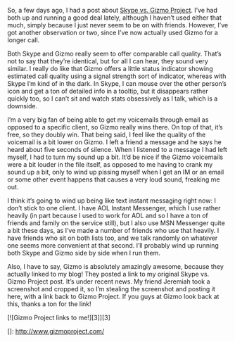 So, a few days ago, I had a post about [Skype vs. Gizmo Project][1]. I’ve had both up and running a good deal lately, although I haven’t used either that much, simply because I just never seem to be on with friends. However, I’ve got another observation or two, since I’ve now actually used Gizmo for a longer call.

Both Skype and Gizmo really seem to offer comparable call quality. That’s not to say that they’re identical, but for all I can hear, they sound very similar. I really do like that Gizmo offers a little status indicator showing estimated call quality using a signal strength sort of indicator, whereas with Skype I’m kind of in the dark. In Skype, I can mouse over the other person’s icon and get a ton of detailed info in a tooltip, but it disappears rather quickly too, so I can’t sit and watch stats obsessively as I talk, which is a downside.

I’m a very big fan of being able to get my voicemails through email as opposed to a specific client, so Gizmo really wins there. On top of that, it’s free, so they doubly win. That being said, I feel like the quality of the voicemail is a bit lower on Gizmo. I left a friend a message and he says he heard about five seconds of silence. When I listened to a message I had left myself, I had to turn my sound up a bit. It’d be nice if the Gizmo voicemails were a bit louder in the file itself, as opposed to me having to crank my sound up a bit, only to wind up pissing myself when I get an IM or an email or some other event happens that causes a very loud sound, freaking me out.

I think it’s going to wind up being like text instant messaging right now: I don’t stick to one client. I have AOL Instant Messenger, which I use rather heavily (in part because I used to work for AOL and so I have a ton of friends and family on the service still), but I also use MSN Messenger quite a bit these days, as I’ve made a number of friends who use that heavily. I have friends who sit on both lists too, and we talk randomly on whatever one seems more convenient at that second. I’ll probably wind up running both Skype and Gizmo side by side when I run them.

Also, I have to say, Gizmo is absolutely amazingly awesome, because they actually linked to my blog! They posted a link to my original Skype vs. Gizmo Project post. It’s under recent news. My friend Jeremiah took a screenshot and cropped it, so I’m stealing the screenshot and posting it here, with a link back to Gizmo Project. If you guys at Gizmo look back at this, thanks a ton for the link!

[![Gizmo Project links to me!][3]][3]

 [1]: http://www.randomthink.net/blog/2005/07/08/skype-vs-gizmo-project/
 []: http://www.gizmoproject.com/